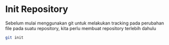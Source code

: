 # Init Repository

Sebelum mulai menggunakan git untuk melakukan tracking pada perubahan file pada suatu repository, kita perlu membuat repository terlebih dahulu

```bash
git init
```